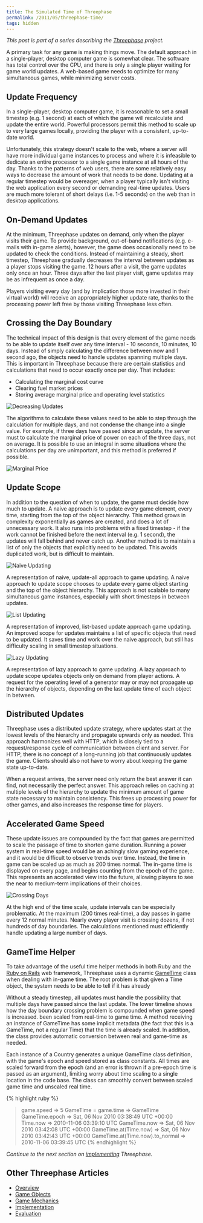 ```yaml
---
title: The Simulated Time of Threephase
permalink: /2011/05/threephase-time/
tags: hidden
---
```


*This post is part of a series describing the [Threephase](/2011/05/threephase/)
project.*

A primary task for any game is making things move. The default approach in a
single-player, desktop computer game is somewhat clear. The software has total
control over the CPU, and there is only a single player waiting for game world
updates. A web-based game needs to optimize for many simultaneous games, while
minimizing server costs.

## Update Frequency

In a single-player, desktop computer game, it is reasonable to set a small
timestep (e.g. 1 second) at each of which the game will recalculate and update
the entire world. Powerful processors permit this method to scale up to very
large games locally, providing the player with a consistent, up-to-date world.

Unfortunately, this strategy doesn't scale to the web, where a server will have
more individual game instances to process and where it is infeasible to dedicate
an entire processor to a single game instance at all hours of the day. Thanks to
the patterns of web users, there are some relatively easy ways to decrease the
amount of work that needs to be done. Updating at a regular timestep would be
overeager, when a player typically isn't visiting the web application every
second or demanding real-time updates. Users are much more tolerant of short
delays (i.e. 1-5 seconds) on the web than in desktop applications.

## On-Demand Updates

At the minimum, Threephase updates on demand, only when the player visits their
game. To provide background, out-of-band notifications (e.g. e-mails with
in-game alerts), however, the game does occasionally need to be updated to check
the conditions. Instead of maintaining a steady, short timestep, Threephase
gradually decreases the interval between updates as a player stops visiting the
game. 12 hours after a visit, the game updates only once an hour. Three days
after the last player visit, game updates may be as infrequent as once a day.

Players visiting every day (and by implication those more invested in their
virtual world) will receive an appropriately higher update rate, thanks to the
processing power left free by those visiting Threephase less often.

## Crossing the Day Boundary

The technical impact of this design is that every element of the game needs to
be able to update itself over any time interval - 10 seconds, 10 minutes, 10
days. Instead of simply calculating the difference between now and 1 second ago,
the objects need to handle updates spanning multiple days. This is important in
Threephase because there are certain statistics and calculations that need to
occur exactly once per day. That includes:

* Calculating the marginal cost curve
* Clearing fuel market prices
* Storing average marginal price and operating level statistics

![Decreasing Updates](/images/threephase/frequency2.png)

The algorithms to calculate these values need to be able to step through the
calculation for multiple days, and not condense the change into a single value.
For example, if three days have passed since an update, the server must to
calculate the marginal price of power on each of the three days, not on average.
It is possible to use an integral in some situations where the calculations per
day are unimportant, and this method is preferred if possible.

![Marginal Price](/images/threephase/mp.png)

## Update Scope

In addition to the question of when to update, the game must decide how much to
update. A naive approach is to update every game element, every time, starting
from the top of the object hierarchy. This method grows in complexity
exponentially as games are created, and does a lot of unnecessary work. It also
runs into problems with a fixed timestep - if the work cannot be finished before
the next interval (e.g. 1 second), the updates will fall behind and never catch
up. Another method is to maintain a list of only the objects that explicitly
need to be updated. This avoids duplicated work, but is difficult to maintain.

![Naive Updating](/images/threephase/update1.png)

A representation of naive, update-all approach to game updating. A naive
approach to update scope chooses to update every game object starting and the
top of the object hierarchy. This approach is not scalable to many simultaneous
game instances, especially with short timesteps in between updates.

![List Updating](/images/threephase/update2.png)

A representation of improved, list-based update approach game updating. An
improved scope for updates maintains a list of specific objects that need to be
updated. It saves time and work over the naive approach, but still has
difficulty scaling in small timestep situations.

![Lazy Updating](/images/threephase/update3.png)

A representation of lazy approach to game updating. A lazy approach to update
scope updates objects only on demand from player actions. A request for the
operating level of a generator may or may not propagate up the hierarchy of
objects, depending on the last update time of each object in between.


## Distributed Updates

Threephase uses a distributed update strategy, where updates start at the lowest
levels of the hierarchy and propagate upwards only as needed. This approach
harmonizes well with HTTP, which is closely tied to a request/response cycle of
communication between client and server. For HTTP, there is no concept of a
long-running job that continuously updates the game. Clients should also not
have to worry about keeping the game state up-to-date.

When a request arrives, the server need only return the best answer it can find,
not necessarily the perfect answer. This approach relies on caching at multiple
levels of the hierarchy to update the minimum amount of game state necessary to
maintain consistency. This frees up processing power for other games, and also
increases the response time for players.

## Accelerated Game Speed

These update issues are compounded by the fact that games are permitted to scale
the passage of time to shorten game duration. Running a power system in
real-time speed would be an achingly slow gaming experience, and it would be
difficult to observe trends over time. Instead, the time in game can be scaled
up as much as 200 times normal. The in-game time is displayed on every page, and
begins counting from the epoch of the game. This represents an accelerated view
into the future, allowing players to see the near to medium-term implications of
their choices.

![Crossing Days](/images/threephase/crossing-over2.png)

At the high end of the time scale, update intervals can be especially
problematic. At the maximum (200 times real-time), a day passes in game every 12
normal minutes. Nearly every player visit is crossing dozens, if not hundreds of
day boundaries. The calculations mentioned must efficiently handle updating a
large number of days.

## GameTime Helper

To take advantage of the useful time helper methods in both Ruby and the
[Ruby on Rails](http://rubyonrails.org/) web framework, Threephase uses a
dynamic
[GameTime](https://github.com/peplin/threephase/blob/master/app/models/game.rb#L103)
class when dealing with in-game time. The root problem is that given a Time
object, the system needs to be able to tell if it has already

Without a steady timestep, all updates must handle the possibility that multiple
days have passed since the last update. The lower timeline shows how the day
boundary crossing problem is compounded when game speed is increased. been
scaled from real-time to game time. A method receiving an instance of GameTime
has some implicit metadata (the fact that this is a GameTime, not a regular
Time) that the time is already scaled. In addition, the class provides automatic
conversion between real and game-time as needed.

Each instance of a Country generates a unique GameTime class definition, with
the game's epoch and speed stored as class constants. All times are scaled
forward from the epoch (and an error is thrown if a pre-epoch time is passed as
an argument), limiting worry about time scaling to a single location in the code
base. The class can smoothly convert between scaled game time
and unscaled real time.

{% highlight ruby %}
> game.speed
=> 5
> GameTime = game.time
=> GameTime
> GameTime.epoch
=> Sat, 06 Nov 2010 03:38:49 UTC +00:00
> Time.now
=> 2010-11-06 03:39:10 UTC
> GameTime.now
=> Sat, 06 Nov 2010 03:42:08 UTC +00:00
> GameTime.at(Time.now)
=> Sat, 06 Nov 2010 03:42:43 UTC +00:00
> GameTime.at(Time.now).to_normal
=> 2010-11-06 03:39:45 UTC
{% endhighlight %}

*Continue to the next section on
[implementing](/2011/05/threephase-implementation/) Threephase.*

## Other Threephase Articles

* [Overview](/2011/05/threephase/)
* [Game Objects](/2011/05/threephase-game-objects/)
* [Game Mechanics](/2011/05/threephase-mechanics/)
* [Implementation](/2011/05/threephase-implementation/)
* [Evaluation](/2011/05/threephase-time/)
